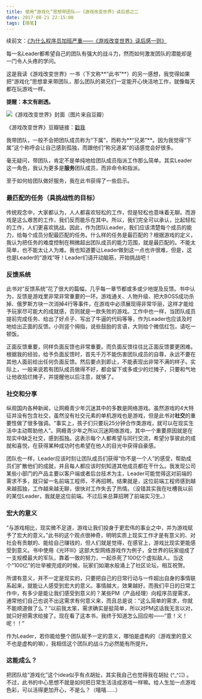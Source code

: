 ```yaml
---
title: 使用“游戏化”思想带团队——《游戏改变世界》读后感之二
date: 2017-08-21 22:15:08
tags: [随笔]
---
```


续前文：[《为什么程序员加班严重——《游戏改变世界》读后感一则》](/2017/08/20/Reality-Is-Borken-after-reading-1/)

每一名Leader都希望自己的团队有强大的战斗力，然而如何激发团队的潜能却是一门令人头疼的学问。

这是我读《游戏改变世界》一书（下文称**“此书”**）的另一感想，我觉得如果把“游戏化”思想拿来带团队，那么团队的弟兄们一定能开心快活地工作，就像每天都在玩游戏一样。

**提醒：本文有剧透。**

![《游戏改变世界》封面（图片来自豆瓣）](https://img3.doubanio.com/lpic/s11136690.jpg)

《游戏改变世界》豆瓣链接：[戳我](https://book.douban.com/subject/10828002/)

<!-- more -->

我带团队，一般不会把团队成员称为“下属”，而称为**“兄弟”**。因为我觉得“下属”这个称呼会让自己感到孤独，而跟他们“称兄道弟”的话感觉会好很多。

毫无疑问，带团队，肯定不是单纯地给团队成员指派工作那么简单。其实Leader这一角色，我认为更多是**服务**团队成员，而非命令和指派。

至于如何给团队做好服务，我在此书获得了一些启示。

### 最匹配的任务（具挑战性的目标）

传统观念中，大家都认为，人人都喜欢轻松的工作，但是轻松也意味着无聊。而游戏是这么艰苦的工作，我们反而能乐在其中。所以，我们完全可以承认，比起轻松的工作，人们更喜欢挑战。因此，作为团队Leader，我们应该清楚每个成员的能力，给每个成员分配最匹配的任务。什么样的任务是最匹配的？根据游戏的定义，我认为把任务的难度控制在稍微超出团队成员的能力范围，就是最匹配的。不能太简单，也不能太让人为难。我也知道要让Leader做到这一点也许很难，但是，这也是Leader的“游戏”呀！Leader们请开动脑筋，开始挑战吧！

### 反馈系统

此书对“反馈系统”花了很大的篇幅，几乎每一章节都或多或少地提及反馈。书中认为，反馈是游戏里非常非常重要的一环。游戏通关、人物升级、把大BOSS成功杀掉、俄罗斯方块一次消掉4行等事件，在游戏中必须展现得非常华丽，这样才能给予玩家尽可能大的成就感，否则就是一款失败的游戏。工作中也一样，当团队成员提前完成任务、给出了好点子、写出了牛逼的代码等等，作为Leader也应该及时地给出正面的反馈。小则竖个拇指，说些鼓励的言语，大则给个微信红包，请吃一顿饭。

正面反馈重要，同样负面反馈也非常重要。而负面反馈往往比正面反馈要更困难。根据我的经验，给予负面反馈时，首先千万不能伤害团队成员的自尊，永远不要在其他人面前给出任何负面反馈。然后要点到即止，不能表现出非常不满的样子。实际上，一般来说若有团队成员做得不好，都会留下或多或少的烂摊子，只要和气地让他收拾烂摊子，并提醒他以后注意，就够了。

### 社交和分享

纵观国内各种新闻，让网瘾青少年沉迷其中的多数是网络游戏。虽然游戏的4大特征并没有包含社交，虽然没有社交元素的单机游戏也是游戏，但是此书对**社交**的重要性做了很多强调。“事实上，孩子们只要玩25分钟合作类游戏，就可以在现实生活中主动帮助他人”。网瘾青少年之所以沉迷网络游戏，其中一个重要原因就是在现实中缺乏社交，感到孤独。这表示每个人都希望与同行交流，希望分享彼此的成就和喜悦，在获得某种成功时也希望在他人的目光中获得自豪感。

团队也一样，Leader应该时刻让团队成员们获得“你不是一个人”的感受，帮助成员们扩散他们的成就，并且每人都应该时刻知道其他成员都在干什么。我发现公司某些小部门的产品主要以客户端或者后台技术为主，Leader可能觉得这对前端的需求不多，就只留一名前端工程师，不再招聘。结果就是，这位前端工程师感到越来越孤独，工作越来越无聊，很快对工作失去了热情。（没错其实我在吐槽我以前的某位Leader，我就是这位前端。不过后来总算招聘了前端实习生。）

### 宏大的意义

“与游戏相比，现实微不足道，游戏让我们投身于更宏伟的事业之中，并为游戏赋予了宏大的意义。”此书的这个观点很神奇，明明实质上现实工作才是有意义的、对社会有贡献的、能给自己赚钱的，但人们就是觉得，在感官上，游戏比现实更能感受到意义。书中使用《光环III》这部大型网络游戏作为例子，全世界的玩家组成了一支规模最大的军队，靠着一致的努力，一起杀死了100亿个虚拟敌人。当这个“100亿”的壮举被完成的时候，玩家们如潮水般涌上了社区论坛，相互祝贺。

所谓有意义，并不一定是现实的，只要把自己的日常行动与一件超出自身的事情联系起来，就能让人感受到宏大的意义。事情越大，效果越好。而我们平日的日常工作中，有多少是能让我们感受到意义的？某些PM（产品经理）向程序员提需求，通常他们自己也说不出这需求有何意义来，而且总是说：“这么简单的需求，你就不能顺道做了么？”以前我太笨，需求确实是挺简单，所以对PM这话我无言以对，就只好把需求给接了。现在看了这本书，我终于知道怎么回应啦——“意！义！呢！！”

作为Leader，若你能给整个团队赋予一定的意义，哪怕是虚构的（游戏里的意义不也是虚构的嘛），我相信这个团队的战斗力必然能有所提升。

### 这能成么？

把团队给“游戏化”这个idea似乎有点胡扯，其实我自己也觉得我在胡扯 (^_^¦¦¦) 。不过，此书的中心思想不就是如何把日常生活活成游戏一样嘛。给人生加一点游戏色彩，可以活得更加开心，不是么？（嘻嘻……）